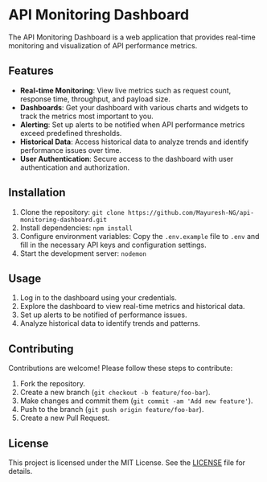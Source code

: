# API Monitoring Dashboard

The API Monitoring Dashboard is a web application that provides real-time monitoring and visualization of API performance metrics.

## Features

- **Real-time Monitoring**: View live metrics such as request count, response time, throughput, and payload size.
- **Dashboards**: Get your dashboard with various charts and widgets to track the metrics most important to you.
- **Alerting**: Set up alerts to be notified when API performance metrics exceed predefined thresholds.
- **Historical Data**: Access historical data to analyze trends and identify performance issues over time.
- **User Authentication**: Secure access to the dashboard with user authentication and authorization.

## Installation

1. Clone the repository: `git clone https://github.com/Mayuresh-NG/api-monitoring-dashboard.git`
2. Install dependencies: `npm install`
3. Configure environment variables: Copy the `.env.example` file to `.env` and fill in the necessary API keys and configuration settings.
4. Start the development server: `nodemon`

## Usage

1. Log in to the dashboard using your credentials.
2. Explore the dashboard to view real-time metrics and historical data.
3. Set up alerts to be notified of performance issues.
4. Analyze historical data to identify trends and patterns.

## Contributing

Contributions are welcome! Please follow these steps to contribute:

1. Fork the repository.
2. Create a new branch (`git checkout -b feature/foo-bar`).
3. Make changes and commit them (`git commit -am 'Add new feature'`).
4. Push to the branch (`git push origin feature/foo-bar`).
5. Create a new Pull Request.

## License

This project is licensed under the MIT License. See the [LICENSE](LICENSE) file for details.
